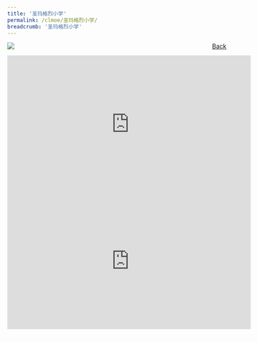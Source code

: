 ```yaml
---
title: '圣玛格烈小学'
permalink: /clmoe/圣玛格烈小学/
breadcrumb: '圣玛格烈小学'
---
```


<!-- Global site tag (gtag.js) - Google Ads: 726049306 -->
<script async src="https://www.googletagmanager.com/gtag/js?id=AW-726049306"></script>
<script>
  window.dataLayer = window.dataLayer || [];
  function gtag(){dataLayer.push(arguments);}
  gtag('js', new Date());

  gtag('config', 'AW-726049306');
</script>
<a href="/exhibits/华文学习展示区-chinese-exhibitions-d/schools/" style="float:right;">Back</a>
 <img src="/images/MTLS2021-St.-Margaret_CL.jpg"> <br/>
 
 <div class="video-container">
  <iframe width="560" height="315" src=" https://www.youtube.com/embed/TBa0GnPoS1I " frameborder="0" allow="accelerometer; autoplay; encrypted-media; gyroscope; picture-in-picture" allowfullscreen></iframe>
</div>

<div class="video-container">
  <iframe width="560" height="315" src=" https://www.youtube.com/embed/FqRNitCPN-U " frameborder="0" allow="accelerometer; autoplay; encrypted-media; gyroscope; picture-in-picture" allowfullscreen></iframe>
</div>

<div class="btntop"><a href="#top" style="text-decoration:none;"><span style="color:white"><b>Top</b></span></a></div>
